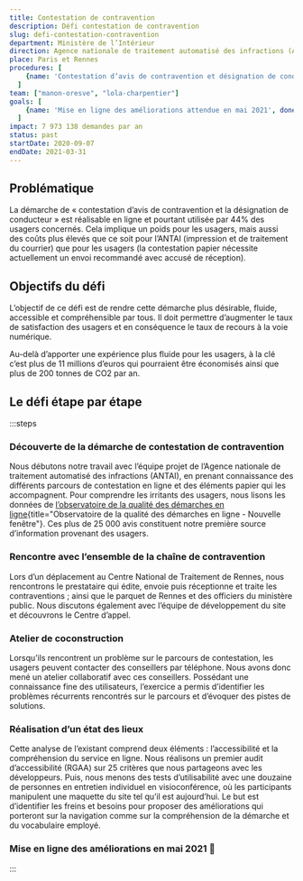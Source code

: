 ```yaml
---
title: Contestation de contravention
description: Défi contestation de contravention
slug: defi-contestation-contravention
department: Ministère de l’Intérieur
direction: Agence nationale de traitement automatisé des infractions (ANTAI)
place: Paris et Rennes
procedures: [
    {name: 'Contestation d’avis de contravention et désignation de conducteur (infractions relevées par radars ou Pve)', url: 'https://www.usagers.antai.gouv.fr/demarches/saisienumero'},
  ]
team: ["manon-oresve", "lola-charpentier"]
goals: [
    {name: 'Mise en ligne des améliorations attendue en mai 2021', done: false},
  ]
impact: 7 973 138 demandes par an
status: past
startDate: 2020-09-07
endDate: 2021-03-31
---
```


## Problématique

La démarche de « contestation d’avis de contravention et la désignation de conducteur » est réalisable en ligne et pourtant utilisée par 44% des usagers concernés. Cela implique un poids pour les usagers, mais aussi des coûts plus élevés que ce soit pour l’ANTAI (impression et de traitement du courrier) que pour les usagers (la contestation papier nécessite actuellement un envoi recommandé avec accusé de réception).

## Objectifs du défi

L’objectif de ce défi est de rendre cette démarche plus désirable, fluide, accessible et compréhensible par tous. Il doit permettre d’augmenter le taux de satisfaction des usagers et en conséquence le taux de recours à la voie numérique.

Au-delà d’apporter une expérience plus fluide pour les usagers, à la clé c’est plus de 11 millions d’euros qui pourraient être économisés ainsi que plus de 200 tonnes de CO2 par an.  


## Le défi étape par étape

:::steps
### Découverte de la démarche de contestation de contravention

Nous débutons notre travail avec l’équipe projet de l’Agence nationale de traitement automatisé des infractions (ANTAI), en prenant connaissance des différents parcours de contestation en ligne et des éléments papier qui les accompagnent. Pour comprendre les irritants des usagers, nous lisons les données de [l’observatoire de la qualité des démarches en ligne](https://observatoire.numerique.gouv.fr/){title="Observatoire de la qualité des démarches en ligne - Nouvelle fenêtre"}. Ces plus de 25 000 avis constituent notre première source d’information provenant des usagers.

### Rencontre avec l’ensemble de la chaîne de contravention

Lors d’un déplacement au Centre National de Traitement de Rennes, nous rencontrons le prestataire qui édite, envoie puis réceptionne et traite les contraventions ; ainsi que le parquet de Rennes et des officiers du ministère public. Nous discutons également avec l’équipe de développement du site et découvrons le Centre d’appel.

### Atelier de coconstruction

Lorsqu’ils rencontrent un problème sur le parcours de contestation, les usagers peuvent contacter des conseillers par téléphone. Nous avons donc mené un atelier collaboratif avec ces conseillers. Possédant une connaissance fine des utilisateurs, l’exercice a permis d’identifier les problèmes récurrents rencontrés sur le parcours et d’évoquer des pistes de solutions.

### Réalisation d’un état des lieux

Cette analyse de l’existant comprend deux éléments : l’accessibilité et la compréhension du service en ligne.
Nous réalisons un premier audit d’accessibilité (RGAA) sur 25 critères que nous partageons avec les développeurs. Puis, nous menons des tests d’utilisabilité avec une douzaine de personnes en entretien individuel en visioconférence, où les participants manipulent une maquette du site tel qu’il est aujourd’hui. Le but est d’identifier les freins et besoins pour proposer des améliorations qui porteront sur la navigation comme sur la compréhension de la démarche et du vocabulaire employé.

### Mise en ligne des améliorations en mai 2021 🏁


:::
